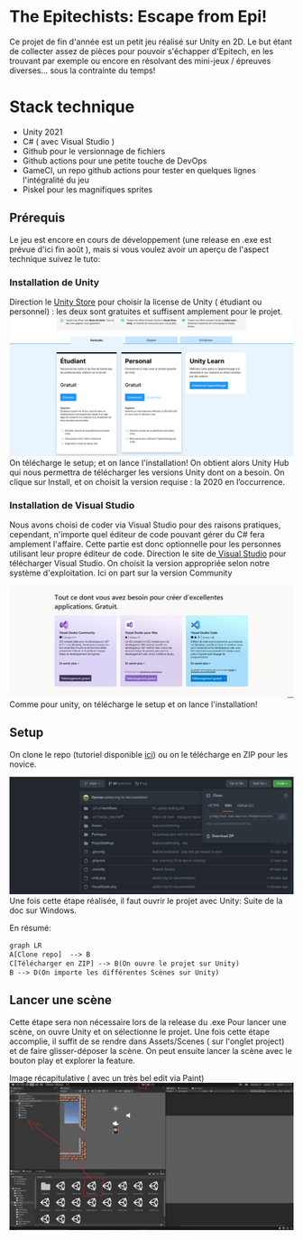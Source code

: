 
# The Epitechists: Escape from Epi!

Ce projet de fin d'année est un petit jeu réalisé sur Unity en 2D. Le but étant de collecter assez de pièces pour pouvoir s'échapper d'Epitech, en les trouvant par exemple ou encore en résolvant des mini-jeux / épreuves diverses... sous la contrainte du temps! 


# Stack technique

 - Unity 2021
 - C# ( avec Visual Studio )
 - Github pour le versionnage de fichiers
 - Github actions pour une petite touche de DevOps
 - GameCI, un repo github actions pour tester en quelques lignes l'intégralité du jeu
 - Piskel pour les magnifiques sprites


## Prérequis

Le jeu est encore en cours de développement (une release en .exe est prévue d'ici fin août ), mais si vous voulez avoir un aperçu de l'aspect technique suivez le tuto: 
### Installation de Unity

Direction le [Unity Store](https://store.unity.com/fr#plans-individual) pour choisir la license de Unity ( étudiant ou personnel) : les deux sont gratuites et suffisent amplement pour le projet.
![license unity](https://raw.githubusercontent.com/Daviran/TheEpitechists/main/Unity.png)
On télécharge le setup; et on lance l'installation! On obtient alors Unity Hub qui nous permettra de télécharger les versions Unity dont on a besoin. On clique sur Install, et on choisit la version requise : la 2020 en l’occurrence.


### Installation de Visual Studio
Nous avons choisi de coder via Visual Studio pour des raisons pratiques, cependant, n'importe quel éditeur de code pouvant gérer du C# fera amplement l'affaire. Cette partie est donc optionnelle pour les personnes utilisant leur propre éditeur de code.
Direction le site de[ Visual Studio](https://visualstudio.microsoft.com/fr/free-developer-offers/) pour télécharger Visual Studio. On choisit la version appropriée selon notre système d'exploitation. Ici on part sur la version Community

![télécharger visual studio](https://raw.githubusercontent.com/Daviran/TheEpitechists/main/VisualStudio.png)
Comme pour unity, on télécharge le setup et on lance l'installation!

## Setup

On clone le repo (tutoriel disponible [ici](https://www.journaldunet.fr/web-tech/developpement/1202921-comment-cloner-un-repository-git-dans-un-repertoire-specifique-de-mon-serveur-web/)) ou on le télécharge en ZIP pour les novice.

![Comment cloner un repo](https://raw.githubusercontent.com/Daviran/TheEpitechists/main/Clone.png)
Une fois cette étape réalisée, il faut ouvrir le projet avec Unity:
Suite de la doc sur Windows.

En résumé:

```mermaid
graph LR
A[Clone repo]  --> B
C[Télécharger en ZIP] --> B(On ouvre le projet sur Unity)
B --> D(On importe les différentes Scènes sur Unity)
```

## Lancer une scène

Cette étape sera non nécessaire lors de la release du .exe
Pour lancer une scène, on ouvre Unity et on sélectionne le projet. 
Une fois cette étape accomplie, il suffit de se rendre dans Assets/Scenes ( sur l'onglet project) et de faire glisser-déposer la scène. 
On peut ensuite lancer la scène avec le bouton play et explorer la feature.

Image récapitulative ( avec un très bel edit via Paint)
![image récap](https://raw.githubusercontent.com/Daviran/TheEpitechists/main/unityScene1.JPG)

